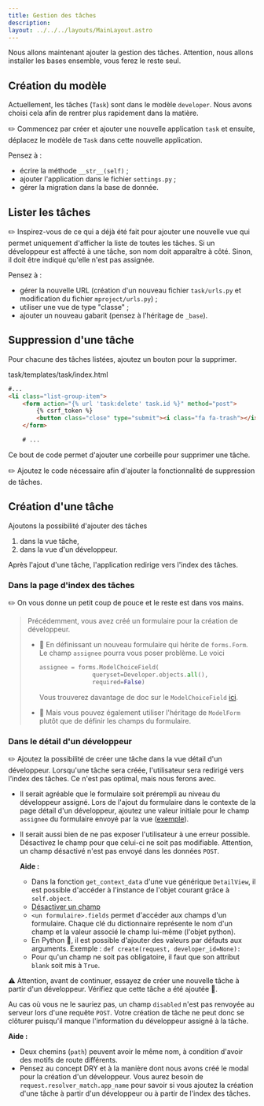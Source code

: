 ```yaml
---
title: Gestion des tâches
description:
layout: ../../../layouts/MainLayout.astro
---
```


Nous allons maintenant ajouter la gestion des tâches. Attention, nous allons installer les bases ensemble, vous ferez le reste seul.

## Création du modèle

Actuellement, les tâches (`Task`) sont dans le modèle `developer`. Nous avons choisi cela afin de rentrer plus rapidement dans la matière.

✏️ Commencez par créer et ajouter une nouvelle application `task` et ensuite, déplacez le modèle de `Task` dans cette nouvelle application.

Pensez à :
* écrire la méthode `__str__(self)` ;
* ajouter l'application dans le fichier `settings.py` ;
* gérer la migration dans la base de donnée.

## Lister les tâches

✏️ Inspirez-vous de ce qui a déjà été fait pour ajouter une nouvelle vue qui permet uniquement d'afficher la liste de toutes les tâches. Si un développeur est affecté à une tâche, son nom doit apparaître à côté. Sinon, il doit être indiqué qu'elle n'est pas assignée.

Pensez à :
* gérer la nouvelle URL (création d'un nouveau fichier `task/urls.py` et modification du fichier `mproject/urls.py`) ;
* utiliser une vue de type "classe" ;
* ajouter un nouveau gabarit (pensez à l'héritage de `_base`).

## Suppression d'une tâche

Pour chacune des tâches listées, ajoutez un bouton pour la supprimer.

<div class="path">task/templates/task/index.html</div>

``` html
#...
<li class="list-group-item">
    <form action="{% url 'task:delete' task.id %}" method="post">
        {% csrf_token %}
        <button class="close" type="submit"><i class="fa fa-trash"></i></button>
    </form>

    # ... 
```

Ce bout de code permet d'ajouter une corbeille pour supprimer une tâche.

✏️ Ajoutez le code nécessaire afin d'ajouter la fonctionnalité de suppression de tâches.

## Création d'une tâche

Ajoutons la possibilité d'ajouter des tâches
1. dans la vue tâche,
1. dans la vue d'un développeur.

Après l'ajout d'une tâche, l'application redirige vers l'index des tâches.


### Dans la page d'index des tâches

✏️ On vous donne un petit coup de pouce et le reste est dans vos mains.

> Précédemment, vous avez créé un formulaire pour la création de développeur. 
> * 🐇 En définissant un nouveau formulaire qui hérite de `forms.Form`.
>    Le champ `assignee` pourra vous poser problème. Le voici
>    ```python
>    assignee = forms.ModelChoiceField(
>                   queryset=Developer.objects.all(), 
>                   required=False)
>    ```
>    Vous trouverez davantage de doc sur le `ModelChoiceField` [ici](https://docs.djangoproject.com/fr/4.1/topics/forms/modelforms/).
>
> * 🧙 Mais vous pouvez également utiliser l'héritage de `ModelForm` plutôt que de définir les champs du formulaire.

### Dans le détail d'un développeur

✏️ Ajoutez la possibilité de créer une tâche dans la vue détail d'un développeur. Lorsqu'une tâche sera créée, l'utilisateur sera redirigé vers l'index des tâches. Ce n'est pas optimal, mais nous ferons avec.
* Il serait agréable que le formulaire soit prérempli au niveau du développeur assigné. Lors de l'ajout du formulaire dans le contexte de la page détail d'un développeur, ajoutez une valeur initiale pour le champ `assignee` du formulaire envoyé par la vue ([exemple](https://docs.djangoproject.com/en/4.1/ref/forms/api/#initial-form-values)).

* Il serait aussi bien de ne pas exposer l'utilisateur à une erreur possible. Désactivez le champ pour que celui-ci ne soit pas modifiable. Attention, un champ désactivé n'est pas envoyé dans les données `POST`.

   **Aide :** 

   * Dans la fonction `get_context_data` d'une vue générique `DetailView`, il est possible d'accéder à l'instance de l'objet courant grâce à `self.object`.
   * [Désactiver un champ](https://docs.djangoproject.com/en/4.1/ref/forms/fields/#disabled)
   * `<un formulaire>.fields` permet d'accéder aux champs d'un formulaire. Chaque clé du dictionnaire représente le nom d'un champ et la valeur associé le champ lui-même (l'objet python).
   * En Python 🐍, il est possible d'ajouter des valeurs par défauts aux arguments. Exemple : `def create(request, developer_id=None):`
   * Pour qu'un champ ne soit pas obligatoire, il faut que son attribut `blank` soit mis à `True`.

⚠️ Attention, avant de continuer, essayez de créer une nouvelle tâche à partir d'un développeur. Vérifiez que cette tâche a été ajoutée 🐇.

Au cas où vous ne le sauriez pas, un champ `disabled` n'est pas renvoyée au serveur lors d'une requête `POST`. Votre création de tâche ne peut donc se clôturer puisqu'il manque l'information du développeur assigné à la tâche.

   **Aide :**

   * Deux chemins (`path`) peuvent avoir le même nom, à condition d'avoir des motifs de route différents.
   * Pensez au concept DRY et à la manière dont nous avons créé le modal pour la création d'un développeur. Vous aurez besoin de `request.resolver_match.app_name` pour savoir si vous ajoutez la création d'une tâche à partir d'un développeur ou à partir de l'index des tâches.
   